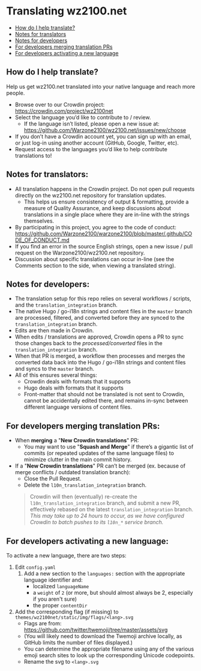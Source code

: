 # Translating wz2100.net

- [How do I help translate?](#how-do-i-help-translate)
- [Notes for translators](#notes-for-translators)
- [Notes for developers](#notes-for-developers)
- [For developers merging translation PRs](#for-developers-merging-translation-prs)
- [For developers activating a new language](#for-developers-activating-a-new-language)

## How do I help translate?
Help us get wz2100.net translated into your native language and reach more people.
- Browse over to our Crowdin project: https://crowdin.com/project/wz2100net
- Select the language you’d like to contribute to / review.
   - If the language isn’t listed, please open a new issue at: https://github.com/Warzone2100/wz2100.net/issues/new/choose
- If you don’t have a Crowdin account yet, you can sign up with an email, or just log-in using another account (GitHub, Google, Twitter, etc).
- Request access to the languages you’d like to help contribute translations to!

## Notes for translators:
- All translation happens in the Crowdin project. Do not open pull requests directly on the wz2100.net repository for translation updates.
   - This helps us ensure consistency of output & formatting, provide a measure of Quality Assurance, and keep discussions about translations in a single place where they are in-line with the strings themselves.
- By participating in this project, you agree to the code of conduct: https://github.com/Warzone2100/warzone2100/blob/master/.github/CODE_OF_CONDUCT.md
- If you find an error in the source English strings, open a new issue / pull request on the Warzone2100/wz2100.net repository.
- Discussion about specific translations can occur in-line (see the Comments section to the side, when viewing a translated string).

## Notes for developers:
- The translation setup for this repo relies on several workflows / scripts, and the `translation_integration` branch.
- The native Hugo / go-i18n strings and content files in the `master` branch are processed, filtered, and converted before they are synced to the `translation_integration` branch.
- Edits are then made in Crowdin.
- When edits / translations are approved, Crowdin opens a PR to sync those changes back to the *processed/converted* files in the `translation_integration` branch.
- When that PR is merged, a workflow then processes and merges the converted data back into the Hugo / go-i18n strings and content files and syncs to the `master` branch.
- All of this ensures several things:
   - Crowdin deals with formats that it supports
   - Hugo deals with formats that it supports
   - Front-matter that should not be translated is not sent to Crowdin, cannot be accidentally edited there, and remains in-sync between different language versions of content files.

## For developers merging translation PRs:
- When **merging** a "**New Crowdin translations**" PR:
   - You may want to use "**Squash and Merge**" if there’s a gigantic list of commits (or repeated updates of the same language files) to minimize clutter in the main commit history.
- If a "**New Crowdin translations**" PR can’t be merged (ex. because of merge conflicts / outdated translation branch):
   - Close the Pull Request.
   - Delete the `l10n_translation_integration` branch.
   > Crowdin will then (eventually) re-create the `l10n_translation_integration` branch, and submit a new PR, effectively rebased on the latest `translation_integration` branch. _This may take up to 24 hours to occur, as we have configured Crowdin to batch pushes to its `l10n_*` service branch._

## For developers activating a new language:
To activate a new language, there are two steps:
1. Edit `config.yaml`
   1. Add a new section to the `languages:` section with the appropriate language identifier and:
      - localized `languageName`
      - a `weight` of `2` (or more, but should almost always be 2, especially if you aren't sure)
      - the proper `contentDir`
2. Add the corresponding flag (if missing) to `themes/wz2100net/static/img/flags/<lang>.svg`
   - Flags are from: https://github.com/twitter/twemoji/tree/master/assets/svg
   - (You will likely need to download the Twemoji archive locally, as GitHub limits the number of files displayed.)
   - You can determine the appropriate filename using any of the various emoji search sites to look up the corresponding Unicode codepoints.
   - Rename the svg to `<lang>.svg`

